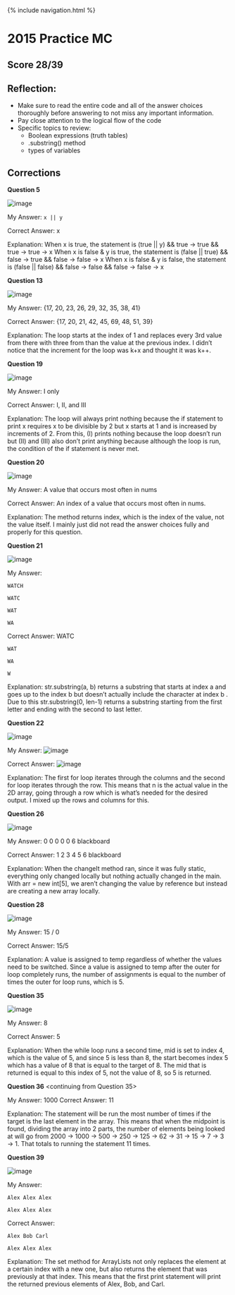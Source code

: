 {% include navigation.html %}

# 2015 Practice MC

## Score 28/39

## Reflection:
- Make sure to read the entire code and all of the answer choices thoroughly before answering to not miss any important information.
- Pay close attention to the logical flow of the code
- Specific topics to review:
     - Boolean expressions (truth tables)
     - .substring() method
     - types of variables

## Corrections
**Question 5**

![image](https://user-images.githubusercontent.com/70492417/165093595-728460d7-a32c-4121-bca3-aafa86a8616c.png)

My Answer: `x || y`

Correct Answer: x

Explanation: 
When x is true, the statement is 
(true || y) && true → true && true → true → x 
When x is false & y is true, the statement is
(false || true) && false → true && false → false → x 
When x is false & y is false, the statement is
(false || false) && false → false && false → false → x 

**Question 13**

![image](https://user-images.githubusercontent.com/70492417/165093766-de3e8e86-c8c9-4393-bd3e-57b649666040.png)

My Answer: {17, 20, 23, 26, 29, 32, 35, 38, 41}

Correct Answer: {17, 20, 21, 42, 45, 69, 48, 51, 39}

Explanation:
The loop starts at the index of 1 and replaces every 3rd value from there with three from than the value at the previous index. I didn’t notice that the increment for the loop was k+x and thought it was k++.

**Question 19**

![image](https://user-images.githubusercontent.com/70492417/165093861-76fa9131-3e0c-4eb9-b648-14130c4a170d.png)

My Answer: I only

Correct Answer: I, II, and III

Explanation:
The loop will always print nothing because the if statement to print x requires x to be divisible by 2 but x starts at 1 and is increased by increments of 2. From this, (I) prints nothing because the loop doesn’t run but (II) and (III) also don’t print anything because although the loop is run, the condition of the if statement is never met.

**Question 20**

![image](https://user-images.githubusercontent.com/70492417/165093922-c6eaf41a-6a70-4a33-90ac-e83be36fbf86.png)

My Answer: A value that occurs most often in nums

Correct Answer: An index of a value that occurs most often in nums.

Explanation:
The method returns index, which is the index of the value, not the value itself. I mainly just did not read the answer choices fully and properly for this question.

**Question 21**

![image](https://user-images.githubusercontent.com/70492417/165093960-7efc07ca-18f0-4327-8249-a095fbb599bf.png)

My Answer: 

	WATCH
  
	WATC
  
	WAT
  
	WA
  
Correct Answer:
	WATC
  
	WAT
  
	WA
  
	W

Explanation:
str.substring(a, b) returns a substring that starts at index a and goes up to the index b but doesn’t actually include the character at index b . Due to this str.substring(0, len-1) returns a substring starting from the first letter and ending with the second to last letter.

**Question 22**

![image](https://user-images.githubusercontent.com/70492417/165094115-beae8fe9-572f-4112-aa5f-a26e32631bd6.png)

My Answer: 
![image](https://user-images.githubusercontent.com/70492417/165094126-11a6d0c7-a309-4204-9e4a-cc70f0c70437.png)

Correct Answer:
![image](https://user-images.githubusercontent.com/70492417/165094144-6f38aa7c-3257-44a7-8c78-2950feb98d57.png)

Explanation:
The first for loop iterates through the columns and the second for loop iterates through the row. This means that n is the actual value in the 2D array, going through a row which is what’s needed for the desired output. I mixed up the rows and columns for this.

**Question 26**

![image](https://user-images.githubusercontent.com/70492417/165094201-29582d40-6dc8-4c46-a2ba-22ccf463514a.png)

My Answer: 0 0 0 0 0 6 blackboard

Correct Answer: 1 2 3 4 5 6 blackboard

Explanation: 
When the changeIt method ran, since it was fully static, everything only changed locally but nothing actually changed in the main. With arr = new int[5], we aren’t changing the value by reference but instead are creating a new array locally.

**Question 28**

![image](https://user-images.githubusercontent.com/70492417/165094334-046b8a60-b1a0-4585-8ba7-89f57e7a924a.png)

My Answer: 15 / 0

Correct Answer: 15/5

Explanation:
A value is assigned to temp regardless of whether the values need to be switched. Since a value is assigned to temp after the outer for loop completely runs, the number of assignments is equal to the number of times the outer for loop runs, which is 5.

**Question 35**

![image](https://user-images.githubusercontent.com/70492417/165094369-2e567ba1-bd9b-4a33-992c-cb346757ff35.png)

My Answer: 8

Correct Answer: 5

Explanation:
When the while loop runs a second time, mid is set to index 4, which is the value of 5, and since 5 is less than 8, the start becomes index 5 which has a value of 8 that is equal to the target of 8. The mid that is returned is equal to this index of 5, not the value of 8, so 5 is returned.

**Question 36**
<continuing from Question 35>

My Answer: 1000
Correct Answer: 11

Explanation:
The statement will be run the most number of times if the target is the last element in the array. This means that when the midpoint is found, dividing the array into 2 parts, the number of elements being looked at will go from 2000 → 1000 → 500 → 250 → 125 → 62 → 31 → 15 → 7 → 3 → 1. That totals to running the statement 11 times.

**Question 39**

![image](https://user-images.githubusercontent.com/70492417/165094406-86bc01be-5254-42a3-8220-bbf805c1293c.png)

My Answer:

	Alex Alex Alex
  
	Alex Alex Alex
  
Correct Answer:

	Alex Bob Carl
  
	Alex Alex Alex

Explanation:
The set method for ArrayLists not only replaces the element at a certain index with a new one, but also returns the element that was previously at that index. This means that the first print statement will print the returned previous elements of Alex, Bob, and Carl.
